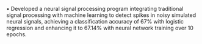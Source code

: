 •	Developed a neural signal processing program integrating traditional signal processing with machine learning to detect spikes in noisy simulated neural signals, achieving a classification accuracy of 67% with logistic regression and enhancing it to 67.14% with neural network training over 10 epochs.
